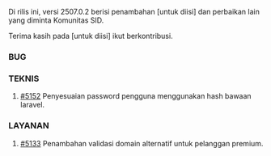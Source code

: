 Di rilis ini, versi 2507.0.2 berisi penambahan [untuk diisi] dan perbaikan lain yang diminta Komunitas SID.

Terima kasih pada [untuk diisi] ikut berkontribusi.


### BUG


### TEKNIS

1. [#5152](https://github.com/OpenSID/premium/issues/5152) Penyesuaian password pengguna menggunakan hash bawaan laravel.


### LAYANAN

1. [#5133](https://github.com/OpenSID/premium/issues/5133) Penambahan validasi domain alternatif untuk pelanggan premium.